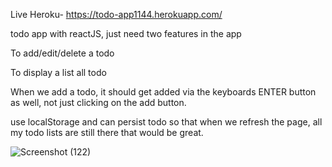 Live Heroku- https://todo-app1144.herokuapp.com/

 todo app with reactJS, just need two features in the app 
 
To add/edit/delete a todo

To display a list all todo

When we add a todo, it should get added via the keyboards ENTER button as well, not just clicking on the add button.

 use localStorage and can persist todo so that when we refresh the page, all my todo lists are still there that would be great. 


![Screenshot (122)](https://user-images.githubusercontent.com/72183704/129672212-c35d094e-1483-4295-bafc-aa7e326cf360.png)
